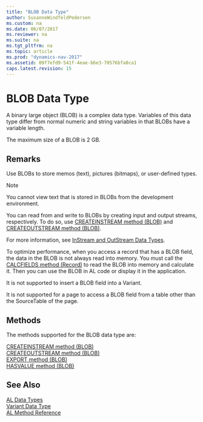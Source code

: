 ```yaml
---
title: "BLOB Data Type"
author: SusanneWindfeldPedersen
ms.custom: na
ms.date: 06/07/2017
ms.reviewer: na
ms.suite: na
ms.tgt_pltfrm: na
ms.topic: article
ms.prod: "dynamics-nav-2017"
ms.assetid: 09f7efd9-541f-4eae-b6e3-70576bfa0ca1
caps.latest.revision: 15
---
```

# BLOB Data Type
A binary large object (BLOB) is a complex data type. Variables of this data type differ from normal numeric and string variables in that BLOBs have a variable length.  

 The maximum size of a BLOB is 2 GB.  

## Remarks  
 Use BLOBs to store memos (text), pictures (bitmaps), or user-defined types.  

> [!NOTE]  
>  You cannot view text that is stored in BLOBs from the development environment.  

 You can read from and write to BLOBs by creating input and output streams, respectively. To do so, use [CREATEINSTREAM method (BLOB)](../methods/devenv-createinstream-method-blob.md) and [CREATEOUTSTREAM method (BLOB)](../methods/devenv-createoutstream-method-blob.md).  

 For more information, see [InStream and OutStream Data Types](devenv-instream-and-outstream-data-types.md).  

 To optimize performance, when you access a record that has a BLOB field, the data in the BLOB is not always read into memory. You must call the [CALCFIELDS method (Record)](../methods/devenv-calcfields-method-record.md) to read the BLOB into memory and calculate it. Then you can use the BLOB in AL code or display it in the application.  

 It is not supported to insert a BLOB field into a Variant.  

 It is not supported for a page to access a BLOB field from a table other than the SourceTable of the page.  

## Methods
The methods supported for the BLOB data type are:

[CREATEINSTREAM method (BLOB)](../methods/devenv-createinstream-method-blob.md)  
[CREATEOUTSTREAM method (BLOB)](../methods/devenv-createoutstream-method-blob.md)  
[EXPORT method (BLOB)](../methods/devenv-export-method-blob.md)  
[HASVALUE method (BLOB)](../methods/devenv-hasvalue-method-blob.md)   

## See Also  
[AL Data Types](devenv-al-data-types.md)  
[Variant Data Type](devenv-variant-data-type.md)  
[AL Method Reference](../methods/devenv-al-method-reference.md)  